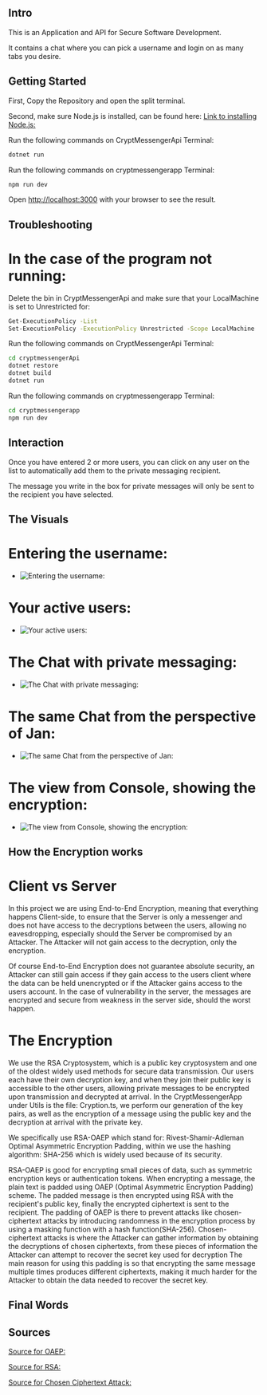 ## Intro
This is an Application and API for Secure Software Development.

It contains a chat where you can pick a username and login on as many tabs you desire.

## Getting Started

First, Copy the Repository and open the split terminal.

Second, make sure Node.js is installed, can be found here:
[Link to installing Node.js: ](https://nodejs.org/en/download)

Run the following commands on CryptMessengerApi Terminal:
```bash
dotnet run  
```
Run the following commands on cryptmessengerapp Terminal:
```bash
npm run dev
```

Open [http://localhost:3000](http://localhost:3000) with your browser to see the result.

## Troubleshooting
# In the case of the program not running:
Delete the bin in CryptMessengerApi and make sure that your LocalMachine is set to Unrestricted for:
```bash
Get-ExecutionPolicy -List
Set-ExecutionPolicy -ExecutionPolicy Unrestricted -Scope LocalMachine
```

Run the following commands on CryptMessengerApi Terminal:
```bash
cd cryptmessengerApi
dotnet restore 
dotnet build  
dotnet run  
```
Run the following commands on cryptmessengerapp Terminal:
```bash
cd cryptmessengerapp 
npm run dev
```

## Interaction

Once you have entered 2 or more users, you can click on any user on the list to automatically add them to the private messaging recipient.

The message you write in the box for private messages will only be sent to the recipient you have selected.

## The Visuals

# Entering the username:
- ![Entering the username:](https://i.gyazo.com/fb3a05ea95903c6b05cc0c38d78a5bea.png)
# Your active users:
- ![Your active users: ](https://i.gyazo.com/8a517c831169dace6da6cde57968d66e.png)
# The Chat with private messaging:
- ![The Chat with private messaging: ](https://i.gyazo.com/0f47c58f21ff0cd903e31c16674c1a23.png)
# The same Chat from the perspective of Jan:
- ![The same Chat from the perspective of Jan: ](https://i.gyazo.com/28fc046196d2cac69939353108392948.png)
# The view from Console, showing the encryption:
- ![The view from Console, showing the encryption: ](https://i.gyazo.com/763f390be6b8dd97f4807d5f96d36eac.png)

## How the Encryption works
# Client vs Server
In this project we are using End-to-End Encryption, meaning that everything happens Client-side, to ensure that the Server is only a messenger and does not have access to the decryptions between the users, allowing no eavesdropping, especially should the Server be compromised by an Attacker. The Attacker will not gain access to the decryption, only the encryption.

Of course End-to-End Encryption does not guarantee absolute security, an Attacker can still gain access if they gain access to the users client where the data can be held unencrypted or if the Attacker gains access to the users account. In the case of vulnerability in the server, the messages are encrypted and secure from weakness in the server side, should the worst happen.

# The Encryption
We use the RSA Cryptosystem, which is a public key cryptosystem and one of the oldest widely used methods for secure data transmission. 
Our users each have their own decryption key, and when they join their public key is accessible to the other users, allowing private messages to be encrypted upon transmission and decrypted at arrival. 
In the CryptMessengerApp under Utils is the file: Cryption.ts, we perform our generation of the key pairs, as well as the encryption of a message using the public key and the decryption at arrival with the private key. 

We specifically use RSA-OAEP which stand for: Rivest-Shamir-Adleman Optimal Asymmetric Encryption Padding, within we use the hashing algorithm: SHA-256 which is widely used because of its security.

RSA-OAEP is good for encrypting small pieces of data, such as symmetric encryption keys or authentication tokens.
When encrypting a message, the plain text is padded using OAEP (Optimal Asymmetric Encryption Padding) scheme.
The padded message is then encrypted using RSA with the recipient's public key, finally the encrypted ciphertext is sent to the recipient.
The padding of OAEP is there to prevent attacks like chosen-ciphertext attacks by introducing randomness in the encryption process by using a masking function with a hash function(SHA-256).
Chosen-ciphertext attacks is where the Attacker can gather information by obtaining the decryptions of chosen ciphertexts, from these pieces of information the Attacker can attempt to recover the secret key used for decryption
The main reason for using this padding is so that encrypting the same message multiple times produces different ciphertexts, making it much harder for the Attacker to obtain the data needed to recover the secret key.

## Final Words


## Sources
[Source for OAEP: ](https://en.wikipedia.org/wiki/Optimal_asymmetric_encryption_padding)

[Source for RSA: ](https://en.wikipedia.org/wiki/RSA_cryptosystem)

[Source for Chosen Ciphertext Attack: ](https://en.wikipedia.org/wiki/Chosen-ciphertext_attack)







